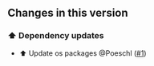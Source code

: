 ## Changes in this version

### ⬆️ Dependency updates

- ⬆️ Update os packages @Poeschl ([#1](https://github.com/Poeschl-HomeAssistant-Addons/pixelflut/pull/1))

